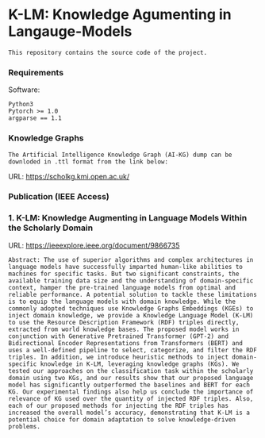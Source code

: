 
# K-LM: Knowledge Agumenting in Langauge-Models 

```
This repository contains the source code of the project.  
```
### Requirements
Software:
```
Python3
Pytorch >= 1.0
argparse == 1.1
```
### Knowledge Graphs
```
The Artificial Intelligence Knowledge Graph (AI-KG) dump can be downloded in .ttl format from the link below:
```
URL: https://scholkg.kmi.open.ac.uk/

### Publication (IEEE Access)
### 1. K-LM: Knowledge Augmenting in Language Models Within the Scholarly Domain
URL: https://ieeexplore.ieee.org/document/9866735 
```
Abstract: The use of superior algorithms and complex architectures in language models have successfully imparted human-like abilities to machines for specific tasks. But two significant constraints, the available training data size and the understanding of domain-specific context, hamper the pre-trained language models from optimal and reliable performance. A potential solution to tackle these limitations is to equip the language models with domain knowledge. While the commonly adopted techniques use Knowledge Graphs Embeddings (KGEs) to inject domain knowledge, we provide a Knowledge Language Model (K-LM) to use the Resource Description Framework (RDF) triples directly, extracted from world knowledge bases. The proposed model works in conjunction with Generative Pretrained Transformer (GPT-2) and Bidirectional Encoder Representations from Transformers (BERT) and uses a well-defined pipeline to select, categorize, and filter the RDF triples. In addition, we introduce heuristic methods to inject domain-specific knowledge in K-LM, leveraging knowledge graphs (KGs). We tested our approaches on the classification task within the scholarly domain using two KGs, and our results show that our proposed language model has significantly outperformed the baselines and BERT for each KG. Our experimental findings also help us conclude the importance of relevance of KG used over the quantity of injected RDF triples. Also, each of our proposed methods for injecting the RDF triples has increased the overall model’s accuracy, demonstrating that K-LM is a potential choice for domain adaptation to solve knowledge-driven problems.
```
